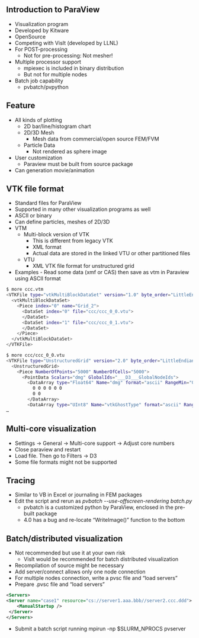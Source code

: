 ## Introduction to ParaView
- Visualization program
- Developed by Kitware
- OpenSource
- Competing with VisIt (developed by LLNL)
- For POST-processing
	- Not for pre-processing: Not mesher!
- Multiple processor support
	- mpiexec is included in binary distribution
	- But not for multiple nodes
- Batch job capability
	- pvbatch/pvpython

## Feature
- All kinds of plotting
	- 2D bar/line/histogram chart
	- 2D/3D Mesh
		- Mesh data from commercial/open source FEM/FVM
	- Particle Data
		- Not rendered as sphere image
- User customization
	- Paraview must be built from source package
- Can generation movie/animation

## VTK file format
- Standard files for ParaView
- Supported in many other visualization programs as well
- ASCII or binary
- Can define particles, meshes of 2D/3D
- VTM
	- Multi-block version of VTK
		- This is different from legacy VTK
		- XML format
		- Actual data are stored in the linked VTU or other partitioned files
	- VTU
		- XML VTK file format for unstructured grid
- Examples
		- Read some data (xmf or CAS) then save as vtm in Paraview using ASCII format
```bash
$ more ccc.vtm
<VTKFile type="vtkMultiBlockDataSet" version="1.0" byte_order="LittleEndian" header_type="UInt64">
  <vtkMultiBlockDataSet>
    <Piece index="0" name="Grid_2">
      <DataSet index="0" file="ccc/ccc_0_0.vtu">
      </DataSet>
      <DataSet index="1" file="ccc/ccc_0_1.vtu">
      </DataSet>
    </Piece>
  </vtkMultiBlockDataSet>
</VTKFile>
```
```bash
$ more ccc/ccc_0_0.vtu 
<VTKFile type="UnstructuredGrid" version="2.0" byte_order="LittleEndian" header_type="UInt64">
  <UnstructuredGrid>
    <Piece NumberOfPoints="5000" NumberOfCells="5000">
      <PointData Scalars="dmg" GlobalIds="___D3___GlobalNodeIds">
        <DataArray type="Float64" Name="dmg" format="ascii" RangeMin="0" RangeMax="0">
          0 0 0 0 0 0
          0 0
        </DataArray>
        <DataArray type="UInt8" Name="vtkGhostType" format="ascii" RangeMin="0" RangeMax="0">
…
```

## Multi-core visualization
- Settings -> General -> Multi-core support -> Adjust core numbers
- Close paraview and restart
- Load file. Then go to Filters -> D3
- Some file formats might not be supported

## Tracing
- Similar to VB in Excel or journaling in FEM packages
- Edit the script and rerun as *pvbatch --use-offscreen-rendering batch.py*
	- pvbatch is a customized python by ParaView, enclosed in the pre-built package
	- 4.0 has a bug and re-locate “WriteImage()” function to the bottom

## Batch/distributed visualization
- Not recommended but use it at your own risk
	- VisIt would be recommended for batch distributed visualization
- Recompilation of source might be necessary
- Add server/connect allows only one node connection
- For multiple nodes connection, write a pvsc file and “load servers”
- Prepare .pvsc file and “load servers”
```xml
<Servers>
<Server name="case1" resource="cs://server1.aaa.bbb//server2.ccc.ddd">
    <ManualStartup />
 </Server>
</Servers>
```
- Submit a batch script running mpirun -np $SLURM_NPROCS pvserver
